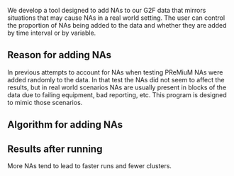 We develop a tool designed to add NAs to our G2F data that mirrors situations that may cause NAs in a real world setting. The user can control the proportion of NAs being added to the data and whether they are added by time interval or by variable.


## Reason for adding NAs

In previous attempts to account for NAs when testing PReMiuM NAs were added randomly to the data. In that test the NAs did not seem to affect the results, but in real world scenarios NAs are usually present in blocks of the data due to failing equipment, bad reporting, etc. This program is designed to mimic those scenarios.

## Algorithm for adding NAs

## Results after running

More NAs tend to lead to faster runs and fewer clusters.
